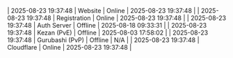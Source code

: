 | 2025-08-23 19:37:48 | Website | Online | 2025-08-23 19:37:48 |
| 2025-08-23 19:37:48 | Registration | Online | 2025-08-23 19:37:48 |
| 2025-08-23 19:37:48 | Auth Server | Offline | 2025-08-18 09:33:31 |
| 2025-08-23 19:37:48 | Kezan (PvE) | Offline | 2025-08-03 17:58:02 |
| 2025-08-23 19:37:48 | Gurubashi (PvP) | Offline | N/A |
| 2025-08-23 19:37:48 | Cloudflare | Online | 2025-08-23 19:37:48 |
